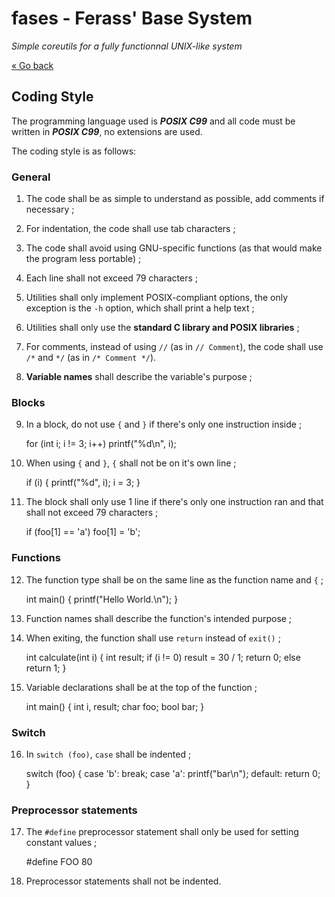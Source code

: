 # fases - Ferass' Base System

*Simple coreutils for a fully functionnal UNIX-like system*

[« Go back](README.md)

## Coding Style

The programming language used is ***POSIX C99*** and all code must be written 
in ***POSIX C99***, no extensions are used.

The coding style is as follows:

### General

1. The code shall be as simple to understand as possible, add comments if 
necessary ;

2. For indentation, the code shall use tab characters ;

3. The code shall avoid using GNU-specific functions (as that would make 
the program less portable) ;

4. Each line shall not exceed 79 characters ;

5. Utilities shall only implement POSIX-compliant options, the only 
exception is the `-h` option, which shall print a help text ;

6. Utilities shall only use the **standard C library and POSIX libraries** ;

7. For comments, instead of using `//` (as in `// Comment`), the code shall 
use `/*` and `*/` (as in `/* Comment */`).

8. **Variable names** shall describe the variable's purpose ;

### Blocks

9. In a block, do not use `{` and `}` if there's only one instruction inside ;

	for (int i; i != 3; i++)
		printf("%d\n", i);

10. When using `{` and `}`, `{` shall not be on it's own line ;

	if (i) {
		printf("%d", i);
		i = 3;
	}

11. The block shall only use 1 line if there's only one instruction ran and 
that shall not exceed 79 characters ;

	if (foo[1] == 'a') foo[1] = 'b';

### Functions

12. The function type shall be on the same line as the function name and `{` ;

	int main() {
		printf("Hello World.\n");
	}

13. Function names shall describe the function's intended purpose ;

14. When exiting, the function shall use `return` instead of `exit()` ;

	int calculate(int i) {
		int result;
		if (i != 0)
			result = 30 / 1;
			return 0;
		else
			return 1;
	}

15. Variable declarations shall be at the top of the function ;

	int main() {
		int i, result;
		char foo;
		bool bar;
	}

### Switch

16. In `switch (foo)`, `case` shall be indented ;

	switch (foo) {
		case 'b':
			break;
		case 'a':
			printf("bar\n");
		default:
		return 0;
	}

### Preprocessor statements

17. The `#define` preprocessor statement shall only be used for setting 
constant values ;

	#define FOO 80

18. Preprocessor statements shall not be indented.
